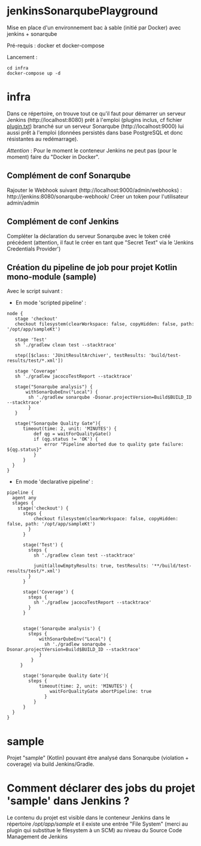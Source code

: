# jenkinsSonarqubePlayground
Mise en place d'un environnement bac à sable (initié par Docker) avec jenkins + sonarqube

Pré-requis : docker et docker-compose

Lancement :
```
cd infra
docker-compose up -d
```

# infra

Dans ce répertoire, on trouve tout ce qu'il faut pour démarrer un serveur Jenkins (http://localhost:8080) prêt à l'emploi (plugins inclus, cf fichier [plugin.txt](https://github.com/viareport/jenkinsSonarqubePlayground/blob/master/infra/jenkins/plugins.txt)) branché sur un serveur Sonarqube (http://localhost:9000) lui aussi prết à l'emploi (données persistés dans base PostgreSQL et donc résistantes au redémarrage).

*Attention* : Pour le moment le conteneur Jenkins ne peut pas (pour le moment) faire du "Docker in Docker".

## Complément de conf Sonarqube

Rajouter le Webhook suivant (http://localhost:9000/admin/webhooks) : http://jenkins:8080/sonarqube-webhook/	
Créer un token pour l'utilisateur admin/admin

## Complément de conf Jenkins

Compléter la déclaration du serveur Sonarqube avec le token créé précédent (attention, il faut le créer en tant que "Secret Text" via le 'Jenkins Credentials Provider')

## Création du pipeline de job pour projet Kotlin mono-module (sample)

Avec le script suivant :
* En mode 'scripted pipeline' :
```
node {
   stage 'checkout'
   checkout filesystem(clearWorkspace: false, copyHidden: false, path: '/opt/app/sampleKt')
   
   stage 'Test'
   sh './gradlew clean test --stacktrace'
   
   step([$class: 'JUnitResultArchiver', testResults: 'build/test-results/test/*.xml'])
   
   stage 'Coverage'
   sh './gradlew jacocoTestReport --stacktrace'
   
   stage("Sonarqube analysis") {
       withSonarQubeEnv("Local") {
        sh './gradlew sonarqube -Dsonar.projectVersion=Build$BUILD_ID --stacktrace'
        }
   }
   
   stage("Sonarqube Quality Gate"){
      timeout(time: 2, unit: 'MINUTES') {
          def qg = waitForQualityGate()
          if (qg.status != 'OK') {
              error "Pipeline aborted due to quality gate failure: ${qg.status}"
          }
      }
  }      
}
```

* En mode 'declarative pipeline' :
```
pipeline {
  agent any
  stages {
    stage('checkout') {
      steps {
          checkout filesystem(clearWorkspace: false, copyHidden: false, path: '/opt/app/sampleKt')
        }
      }
     
      stage('Test') {
        steps {
          sh './gradlew clean test --stacktrace'
       
          junit(allowEmptyResults: true, testResults: '**/build/test-results/test/*.xml')
        }
      }
     
      stage('Coverage') {
        steps {
          sh './gradlew jacocoTestReport --stacktrace'    
        }
      }
     
     
      stage('Sonarqube analysis') {
        steps {
            withSonarQubeEnv("Local") {
              sh './gradlew sonarqube -Dsonar.projectVersion=Build$BUILD_ID --stacktrace'
            }
         }
     }
     
      stage('Sonarqube Quality Gate'){
        steps {
            timeout(time: 2, unit: 'MINUTES') {
                waitForQualityGate abortPipeline: true
              }
          }
      }      
  }
}
```

# sample

Projet "sample" (Kotlin) pouvant être analysé dans Sonarqube (violation + coverage) via build Jenkins/Gradle.

# Comment déclarer des jobs du projet 'sample' dans Jenkins ?

Le contenu du projet est visible dans le conteneur Jenkins dans le répertoire */opt/app/sample* et il existe une entrée "File System" (merci au plugin qui substitue le filesystem à un SCM) au niveau du Source Code Management de Jenkins



